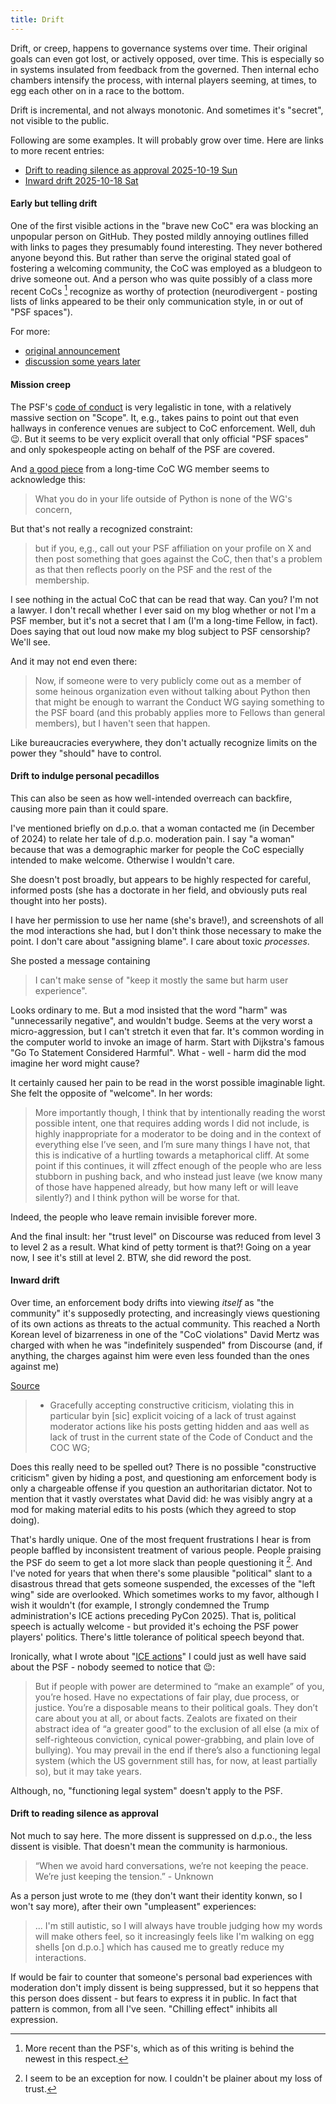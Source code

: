 ```yaml
---
title: Drift
---
```


Drift, or creep, happens to governance systems over time. Their original goals can even got lost, or actively opposed, over time. This is
especially so in systems insulated from feedback from the governed. Then internal echo chambers intensify the process, with internal players
seeming, at times, to egg each other on in a race to the bottom.

Drift is incremental, and not always monotonic. And sometimes it's "secret", not visible to the public.

Following are some examples. It will probably grow over time. Here are links to more recent entries:

- [Drift to reading silence as approval 2025-10-19 Sun](#silence)
- [Inward drift 2025-10-18 Sat](#inner)

#### Early but telling drift

One of the first visible actions in the "brave new CoC" era was blocking an unpopular person on GitHub. They posted
mildly annoying outlines filled with links to pages they presumably found interesting. They never bothered anyone beyond this.
But rather than serve the original stated goal of fostering a welcoming community, the CoC was employed as a bludgeon to
drive someone out. And a person who was quite possibly of a class more recent CoCs [^cc] recognize as worthy of protection
(neurodivergent - posting lists of links appeared to be their only communication style, in or out of "PSF spaces").

[^cc]: More recent than the PSF's, which as of this writing is behind the newest in this respect.

For more:

- [original announcement](https://mail.python.org/archives/list/python-committers@python.org/message/EK5PNQSXC4J2RAEHDV6AAOVK4MJHRL6C)
- [discussion some years later](https://discuss.python.org/t/steering-council-nomination-raymond-hettinger-2021-term/5731/25)

#### Mission creep

The PSF's [code of conduct](https://policies.python.org/python.org/code-of-conduct/) is very legalistic in tone,
with a relatively massive section on "Scope". It, e.g., takes pains to point out that even hallways in conference
venues are subject to CoC enforcement. Well, duh :wink:. But it seems to be very explicit overall that only official
"PSF spaces" and only spokespeople acting on behalf of the PSF are covered.

And [a good piece](https://snarky.ca/what-the-psf-conduct-wg-does/) from a long-time CoC WG member seems to acknowledge this:

> What you do in your life outside of Python is none of the WG's concern,

But that's not really a recognized constraint:

> but if you, e,g., call out your PSF affiliation on your profile on X and then post something that goes against
> the CoC, then that's a problem as that then reflects poorly on the PSF and the rest of the membership.

I see nothing in the actual CoC that can be read that way. Can you? I'm not a lawyer. I don't recall whether
I ever said on my blog whether or not I'm a PSF member, but it's not a secret that I am (I'm a long-time Fellow,
in fact). Does saying that out loud now make my blog subject to PSF censorship? We'll see.

And it may not end even there:

> Now, if someone were to very publicly come out as a member of some heinous organization even without talking about
> Python then that might be enough to warrant the Conduct WG saying something to the PSF board (and this probably
> applies more to Fellows than general members), but I haven't seen that happen.

Like bureaucracies everywhere, they don't actually recognize limits on the power they "should" have to control.

#### Drift to indulge personal pecadillos

This can also be seen as how well-intended overreach can backfire, causing more pain than it could spare.

I've mentioned briefly on d.p.o. that a woman contacted me (in December of 2024) to relate her tale of d.p.o.
moderation pain. I say "a woman" because that was a demographic marker for people the CoC especially intended
to make welcome. Otherwise I wouldn't care.

She doesn't post broadly, but appears to be highly respected for careful, informed posts (she has a doctorate
in her field, and obviously puts real thought into her posts).

I have her permission to use her name (she's brave!), and screenshots of all the mod interactions she had, 
but I don't think those necessary to make the point. I don't care about "assigning blame". I care about
toxic _processes_.

She posted a message containing

> I can't make sense of "keep it mostly the same but harm user experience".

Looks ordinary to me. But a mod insisted that the word "harm" was "unnecessarily negative", and wouldn't budge.
Seems at the very worst a micro-aggression, but I can't stretch it even that far. It's common wording in the computer
world to invoke an image of harm. Start with Dijkstra's famous "Go To Statement Considered Harmful".
What - well - harm did the mod imagine her word might cause?

It certainly caused her pain to be read in the worst possible imaginable light. She felt the opposite
of "welcome". In her words:

> More importantly though, I think that by intentionally reading the worst possible intent, one that requires adding
> words I did not include, is highly inappropriate for a moderator to be doing and in the context of everything else
> I’ve seen, and I’m sure many things I have not, that this is indicative of a hurtling towards a metaphorical
> cliff. At some point if this continues, it will zffect enough of the people who are less stubborn in pushing back,
> and who instead just leave (we know many of those have happened already, but how many left or will leave silently?) and
> I think python will be worse for that.


Indeed, the people who leave remain invisible forever more.

And the final insult: her "trust level" on Discourse was reduced from level 3 to level 2 as a result. What kind
of petty torment is that?! Going on a year now, I see it's still at level 2. BTW, she did reword the post.

 <a id="inner"></a>
#### Inward drift

Over time, an enforcement body drifts into viewing _itself_ as "the community" it's supposedly protecting, and increasingly views questioning of its own actions as threats to the actual community. This reached a North Korean level of bizarreness in one of the "CoC violations" David Mertz was charged with when he was "indefinitely suspended" from Discourse (and, if anything, the charges against him were even less founded than the ones 
against me)

[Source](https://discuss.python.org/t/why-i-am-withdrawing-fellowship-status-in-psf/58301/4)

> - Gracefully accepting constructive criticism, violating this in particular byin [sic] explicit voicing of a lack of trust against moderator actions like his posts getting hidden and aas well as lack of trust in the current state of the Code of Conduct and the COC WG;

Does this really need to be spelled out? There is no possible "constructive criticism" given by hiding a post, and questioning am enforcement body is only a chargeable offense if you question an authoritarian dictator. Not to mention that it vastly overstates what David did: he was visibly angry at a mod for making material edits to his posts (which they agreed to stop doing).

That's hardly unique. One of the most frequent frustrations I hear is from people baffled by inconsistent treatment of various people. People praising the PSF do seem to get a lot more slack than people questioning it [^me]. And I've noted for years that when there's some plausible "political" slant to a disastrous thread that gets someone suspended, the excesses of the "left wing" side are overlooked. Which sometimes works to my favor, although I wish it wouldn't (for example, I strongly condemned the Trump administration's ICE actions preceding PyCon 2025). That is, political speech is actually welcome - but provided it's echoing the PSF power players' politics. There's little tolerance of political speech beyond that.

[^me]: I seem to be an exception for now. I couldn't be plainer about my loss of trust.

Ironically, what I wrote about "[ICE actions](https://discuss.python.org/t/pycon-us-2025-travel-guidance/85196/21)" I could just as well have said about the PSF - nobody seemed to notice that :wink::


> But if people with power are determined to “make an example” of you, you’re hosed. Have no expectations of fair play, due process, or justice. You’re a disposable means to their political goals. They don’t care about you at all, or about facts. Zealots are fixated on their abstract idea of “a greater good” to the exclusion of all else (a mix of self-righteous conviction, cynical power-grabbing, and plain love of bullying). You may prevail in the end if there’s also a functioning legal system (which the US government still has, for now, at least partially so), but it may take years.

Although, no, "functioning legal system" doesn't apply to the PSF.

<a id="silence"></a>
#### Drift to reading silence as approval

Not much to say here. The more dissent is suppressed on d.p.o., the less dissent is visible. That doesn't mean the community is harmonious.

> “When we avoid hard conversations, we’re not keeping the peace. We’re just keeping the tension.” - Unknown

As a person just wrote to me (they don't want their identity konwn, so I won't say more), after their own "umpleasent" experiences:

>  ... I'm still autistic, so I will always have trouble judging how my words will make others feel, so it increasingly feels like I'm walking on egg shells [on d.p.o.] which has caused me to greatly reduce my interactions.

If would be fair to counter that someone's personal bad experiences with moderation don't imply dissent is being suppressed, but it so heppens that this person does dissent - but fears to express it in public. In fact that pattern is common, from all I've seen. "Chilling effect" inhibits all expression.

